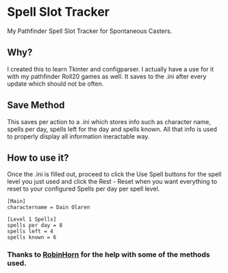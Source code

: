 # Spell Slot Tracker
My Pathfinder Spell Slot Tracker for Spontaneous Casters.

## Why?
I created this to learn Tkinter and configparser.
I actually have a use for it with my pathfinder Roll20 games as well. It saves to the .ini after every update which should not be often.

## Save Method
This saves per action to a .ini which stores info such as character name, spells per day, spells left for the day and spells known. All that info is used to properly display all information ineractable way.

## How to use it?
Once the .ini is filled out, proceed to click the Use Spell buttons for the spell level you just used and click the Rest - Reset when you want everything to reset to your configured Spells per day per spell level.

```
[Main]
charactername = Dain Olaren

[Level 1 Spells]
spells per day = 8
spells left = 4
spells known = 6
```

### Thanks to [RobinHorn](https://github.com/rellissc) for the help with some of the methods used.
